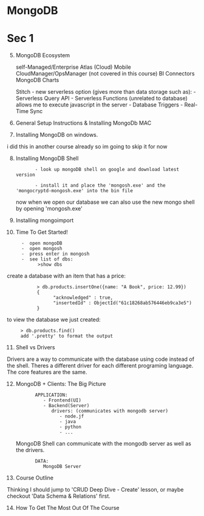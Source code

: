 # MongoDB

# Sec 1

5. MongoDB Ecosystem

   self-Managed/Enterprise Atlas (Cloud) Mobile CloudManager/OpsManager (not covered in this course) BI Connectors MongoDB Charts

   Stitch - new serverless option (gives more than data storage such as): - Serverless Query API - Serverless Functions (unrelated to database) allows me to execute javascript in the server - Database Triggers - Real-Time Sync

6. General Setup Instructions & Installing MongoDb MAC

7. Installing MongoDB on windows.

i did this in another course already so im going to skip it for now

8. Installing MongoDB Shell

              - look up mongoDB shell on google and download latest version

              - install it and place the 'mongosh.exe' and the 'mongocryptd-mongosh.exe' into the bin file

   now when we open our database we can also use the new mongo shell by opening 'mongosh.exe'

9. Installing mongoimport

10.   Time To Get Started!

            -  open mongoDB
            -  open mongosh
            -  press enter in mongosh
            -  see list of dbs:
                  >show dbs

create a database with an item that has a price:

               > db.products.insertOne({name: "A Book", price: 12.99})
               {
                     "acknowledged" : true,
                     "insertedId" : ObjectId("61c18268ab576446eb9ca3e5")
               }

to view the database we just created:

         > db.products.find()
         add '.pretty' to format the output

11. Shell vs Drivers

Drivers are a way to communicate with the database using code instead of the shell. Theres a different driver for each different programing language. The core features are the same.

12.   MongoDB + Clients: The Big Picture

                 APPLICATION:
                    - Frontend(UI)
                    - Backend(Server)
                       drivers: (communicates with mongodb server)
                          - node.jf
                          - java
                          - python
                          - ...

      MongoDB Shell can communicate with the mongodb server as well as the drivers.

                 DATA:
                    MongoDB Server

13.   Course Outline

Thinking I should jump to 'CRUD Deep Dive - Create' lesson, or maybe checkout 'Data Schema & Relations' first.

14. How To Get The Most Out Of The Course
